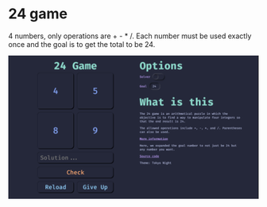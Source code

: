 # 24 game

4 numbers, only operations are + - \* /. Each number must be used exactly once and the goal is to get the total to be 24.

![Website Demo](assets/website.png)

